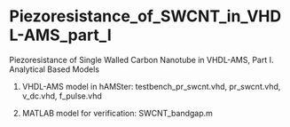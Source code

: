 Piezoresistance_of_SWCNT_in_VHDL-AMS_part_I
===========================================

Piezoresistance  of Single Walled Carbon Nanotube in VHDL-AMS, Part I. Analytical Based Models

1) VHDL-AMS model in hAMSter:
  testbench_pr_swcnt.vhd,
  pr_swcnt.vhd,
  v_dc.vhd,
  f_pulse.vhd
  
2) MATLAB model for verification:
  SWCNT_bandgap.m
